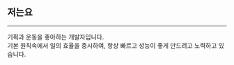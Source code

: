 ## 저는요
***
기획과 운동을 좋아하는 개발자입니다.<br/>
기본 원칙속에서 일의 효율을 중시하여, 항상 빠르고 성능이 좋게 만드려고 노력하고 있습니다. <br/>
<!--
## 저의 목표는요
***
세상에 영향력을 행사하는 서비스를 직접 만들어 보고 싶습니다.
<!--
## 제 관심사는요
***
기획, 설계, 서버, 프로젝트 매니지먼트 입니다.

## 제가 가진 기술은요
***
- C, Java, Node.js, React.js, React Native, Python 
- MySQL, MariaDB
- Alcatel등의 네트워크 장비 수리 및 관리

## 저는 이런걸 해왔어요
***


2016.09~2016.12 ) <a href="https://geun9716.github.io/about/AbsoluteTable.html">자동으로 수평을 맞춰주는 테이블</a> (ABSOLUTE TABLE)
- 학과내에서 최우수상을 수상
- 제10-1933787호 "테이블 및 그의 자동 수평 조정방법" 특허를 내었음.

2017.09~2017.12) <a href="https://geun9716.github.io/about/Ictus.html">영어단어학습 게임</a> (ICTUS)
- [소스코드](https://github.com/geun9716/Ictus)

2018.02~2019.10) 군 복무(네트워크 인프라 업무 수행)
- 백본, 엣지, 스위치등 네트워크 장비 관리
- 특수 CCTV, IP Camera등의 장비 수리 및 관리
- 서버 관리, 서버실 관리 등

2020.03~2020.06) <a href="https://geun9716.github.io/about/Pinsert.html">AR 기반의 소셜네트워크서비스</a> (Pinsesrt)
- 수상내역 : 2020년도 IT대학 소프트웨어학부 소프트웨어 공모전 (은상), 2020.10.26
- [소스코드](https://github.com/geun9716/Pintest)
- [구동영상](https://www.youtube.com/watch?v=DsixYbYGy-k)

2020.08~2020.09) <a href="https://geun9716.github.io/about/BigBrothers.html">온라인 시험 부정행위 방지 공모전</a> (BigBrothers)
- 수상내역 : 2020년도 온라인시험 부정행위방지(ROPE) SW개발 공모전 (대상), 2020.10.26
- [소스코드](https://github.com/geun9716/rope_openvidu)

2020.07~2020.11) <a href="https://geun9716.github.io/about/Altruists.html">이타주의자들 리뉴얼 앱</a> (Altruists App)

2020.09~2020.12) 스파르탄SW 복수/융합전공 튜터링
- React.js, Node.js Express, MariaDB 외 웹 서비스의 대한 지식 공유

2020.10 ~ 진행중) <a href="https://geun9716.github.io/about/KNC.html">뉴스 빅데이터 타임라인 서비스</a> (KoreanNewsChronicle)
- [소스코드](https://github.com/geun9716/KoreanNewsChronicle)
<!--
**geun9716/geun9716** is a ✨ _special_ ✨ repository because its `README.md` (this file) appears on your GitHub profile.

Here are some ideas to get you started:
- 👯 I’m looking to collaborate on ...
- 🤔 I’m looking for help with ...
- 💬 Ask me about ...
- 📫 How to reach me: ...  
- 😄 Pronouns: ...
- ⚡ Fun fact: ...
-->
